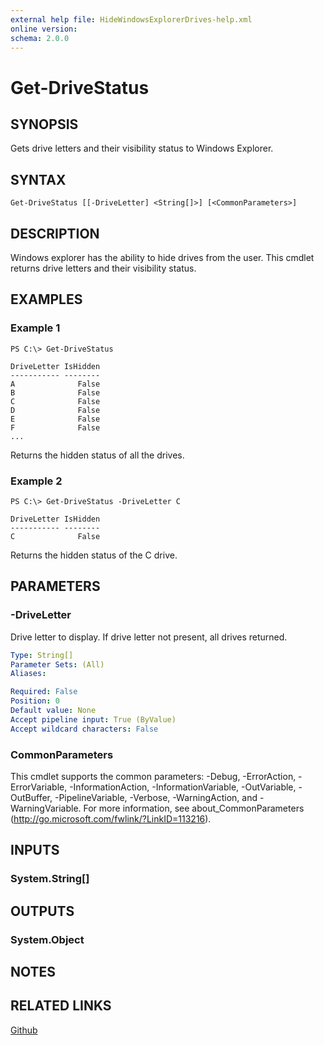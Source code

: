 ```yaml
---
external help file: HideWindowsExplorerDrives-help.xml
online version: 
schema: 2.0.0
---
```


# Get-DriveStatus

## SYNOPSIS
Gets drive letters and their visibility status to Windows Explorer.

## SYNTAX

```
Get-DriveStatus [[-DriveLetter] <String[]>] [<CommonParameters>]
```

## DESCRIPTION
Windows explorer has the ability to hide drives from the user.
This cmdlet returns drive letters and their visibility status.

## EXAMPLES

### Example 1
```
PS C:\> Get-DriveStatus

DriveLetter IsHidden
----------- --------
A              False
B              False
C              False
D              False
E              False
F              False
...
```

Returns the hidden status of all the drives.

### Example 2
```
PS C:\> Get-DriveStatus -DriveLetter C

DriveLetter IsHidden
----------- --------
C              False
```

Returns the hidden status of the C drive.

## PARAMETERS

### -DriveLetter
Drive letter to display. If drive letter not present, all drives returned.

```yaml
Type: String[]
Parameter Sets: (All)
Aliases: 

Required: False
Position: 0
Default value: None
Accept pipeline input: True (ByValue)
Accept wildcard characters: False
```

### CommonParameters
This cmdlet supports the common parameters: -Debug, -ErrorAction, -ErrorVariable, -InformationAction, -InformationVariable, -OutVariable, -OutBuffer, -PipelineVariable, -Verbose, -WarningAction, and -WarningVariable. For more information, see about_CommonParameters (http://go.microsoft.com/fwlink/?LinkID=113216).

## INPUTS

### System.String[]

## OUTPUTS

### System.Object

## NOTES

## RELATED LINKS

[Github](https://github.com/dchristian3188/HideWindowsExplorerDrives)
